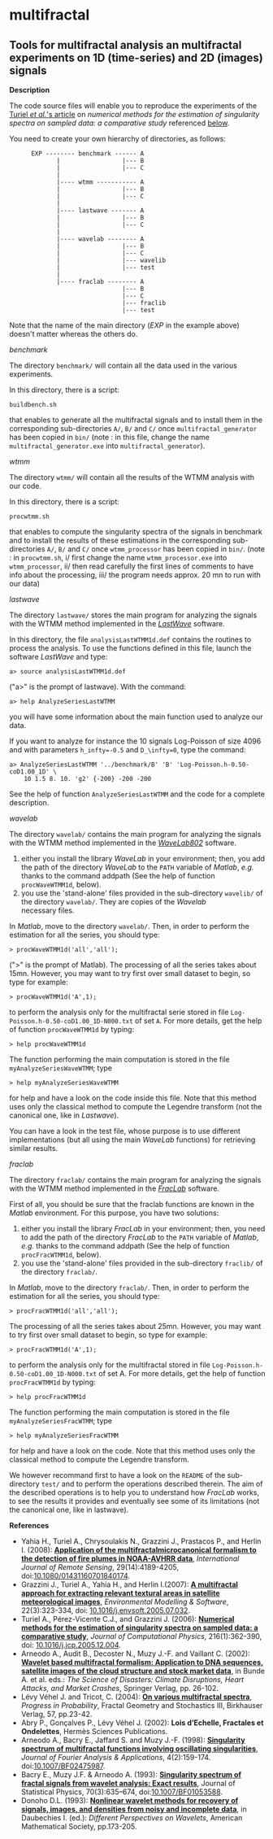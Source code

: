 multifractal
============

Tools for multifractal analysis an multifractal experiments on 1D (time-series) and 2D (images) signals
---

**Description**

The code source files will enable you to reproduce the experiments of the [Turiel _et al._'s article](http://dx.doi.org/10.1016/j.jcp.2005.12.004) on _numerical methods for the estimation of singularity spectra on sampled data: a comparative study_ referenced [below](References).

You need to create your own hierarchy of directories, as follows:

          EXP -------- benchmark ------ A
                 |                 |--- B
                 |                 |--- C   
                 |          
                 |---- wtmm ----------- A     
                 |                 |--- B
                 |                 |--- C        
                 |          
                 |---- lastwave ------- A
                 |                 |--- B
                 |                 |--- C
                 |          
                 |---- wavelab -------- A
                 |                 |--- B
                 |                 |--- C
                 |                 |--- wavelib
                 |                 |--- test
                 |          
                 |---- fraclab -------- A
                                   |--- B
                                   |--- C
                                   |--- fraclib
                                   |--- test
 
Note that the name of the main directory (_EXP_ in the example above) doesn't matter whereas the others do.

*benchmark*

The directory `benchmark/` will contain all the data used in the various experiments. 

In this directory, there is a script:

	buildbench.sh 
that enables to generate all the multifractal signals and to install them in the corresponding sub-directories `A/`, `B/` and `C/` once `multifractal_generator` has been copied in `bin/` (note : in this file, change the name `multifractal_generator.exe` into `multifractal_generator`).

*wtmm*

The directory `wtmm/` will contain all the results of the WTMM analysis with our code.

In this directory, there is a script:

	procwtmm.sh
that enables to compute the singularity spectra of the signals in  benchmark and to install the results of these estimations in the corresponding sub-directories `A/`, `B/` and `C/` once `wtmm_processor` has been copied in `bin/`.
(note : in `procwtmm.sh`, 
   i/ first change the name `wtmm_processor.exe` into `wtmm_processor`, 
   ii/ then read carefully the first lines of comments to have info about the processing, 
  iii/ the program needs approx. 20 mn to run with our data)

*lastwave*

The directory `lastwave/` stores the main program for analyzing the signals with the WTMM method implemented in the [_LastWave_](LastWave) software.

In this directory, the file `analysisLastWTMM1d.def` contains the routines to process the analysis. To use the functions defined in this file, launch the software _LastWave_ and type:

 	a> source analysisLastWTMM1d.def
("a>" is the prompt of lastwave). With the command:

	a> help AnalyzeSeriesLastWTMM 
you will have some information about the main function used to analyze our data.

If you want to analyze for instance the 10 signals Log-Poisson of  size 4096 and with parameters `h_infty=-0.5` and `D_\infty=0`, type the command:

	a> AnalyzeSeriesLastWTMM '../benchmark/B' 'B' 'Log-Poisson.h-0.50-coD1.00_1D' \
		10 1.5 8. 10. 'g2' {-200} -200 -200 
See the help of function `AnalyzeSeriesLastWTMM` and the code for a complete description.

*wavelab*

The directory `wavelab/` contains the main program for analyzing the signals with the WTMM method implemented in the [_WaveLab802_][WaveLab850] software.

  1. either you install the library _WaveLab_ in your environment; then, you  add the path of the directory _WaveLab_ to the `PATH` variable of _Matlab_, _e.g._ thanks to the command addpath (See the help of function 
  `procWaveWTMM1d`, below).
  2. you use the 'stand-alone' files provided in the sub-directory
  `wavelib/` of the directory `wavelab/`. They are copies of the _Wavelab_  
  necessary files. 

In _Matlab_, move to the directory `wavelab/`. Then, in order to perform the estimation for all the series, you should type:

	> procWaveWTMM1d('all','all');
(">" is the prompt of Matlab). The processing of all the series takes about 15mn. However, you may want to try first over small dataset to begin, so type for example:

	> procWaveWTMM1d('A',1);
to perform the analysis only for the multifractal serie stored in file `Log-Poisson.h-0.50-coD1.00_1D-N000.txt` of set `A`. For more details, get the help of function `procWaveWTMM1d` by typing:

	> help procWaveWTMM1d
The function performing the main computation is stored in the file `myAnalyzeSeriesWaveWTMM`; type

	> help myAnalyzeSeriesWaveWTMM
for help and have a look on the code inside this file. Note that this method uses only the classical method to compute the Legendre transform (not the canonical one, like in _Lastwave_).

You can have a look in the test file, whose purpose is to use different implementations (but all using the main _WaveLab_ functions) for retrieving similar results.

*fraclab*

The directory `fraclab/` contains the main program for analyzing the signals with the WTMM method implemented in the [_FracLab_](FracLab) software.

First of all, you should be sure that the fraclab functions are known in the _Matlab_ environment. For this purpose, you have two solutions:

  1. either you install the library _FracLab_ in your environment; then, 
  you need to add the path of the directory _FracLab_ to the `PATH` variable 
  of _Matlab_, _e.g._ thanks to the command addpath (See the help of function 
  `procFracWTMM1d`, below).
  2. you use the 'stand-alone' files provided in the sub-directory 
  `fraclib/` of the directory `fraclab/`. 

In _Matlab_, move to the directory `fraclab/`. Then, in order to perform the estimation for all the series, you should type: 

	> procFracWTMM1d('all','all');
The processing of all the series takes about 25mn. However, you may want to try first over small dataset to begin, so type 
for example:

	> procFracWTMM1d('A',1); 
to perform the analysis only for the multifractal stored in file `Log-Poisson.h-0.50-coD1.00_1D-N000.txt` of set A. For more details, get the help of function `procFracWTMM1d` by typing:

	> help procFracWTMM1d
The function performing the main computation is stored in the file `myAnalyzeSeriesFracWTMM`; type

	> help myAnalyzeSeriesFracWTMM
for help and have a look on the code. Note that this method uses only the classical method to compute the Legendre transform.

We however recommand first to have a look on the `README` of the sub-directory `test/` and to perform the operations described therein.  The aim of the described operations is to help you to understand how _FracLab_ works, to see the results it provides and eventually see some of its limitations (not the canonical one, like in lastwave).

[LastWave]: http://www.cmap.polytechnique.fr/~bacry/LastWave/
[WaveLab850]: http://statweb.stanford.edu/~wavelab/
[FracLab]: https://project.inria.fr/fraclab/

**<a name="Reference"></a>References**

* Yahia H., Turiel A., Chrysoulakis N., Grazzini J., Prastacos P., and Herlin I. (2008): [**Application of the multifractalmicrocanonical formalism to the detection of fire plumes in NOAA-AVHRR data**](http://www.tandfonline.com/doi/abs/10.1080/01431160701840174), _International Journal of Remote Sensing_, 29(14):4189-4205, doi:[10.1080/01431160701840174](http://dx.doi.org/10.1080/01431160701840174).
* Grazzini J., Turiel A., Yahia H., and Herlin I.(2007): [**A multifractal approach for extracting relevant textural areas in satellite meteorological images**](http://www.sciencedirect.com/science/article/pii/S1364815205001970), _Environmental Modelling & Software_, 22(3):323-334, doi: [10.1016/j.envsoft.2005.07.032](http://dx.doi.org/10.1016/j.envsoft.2005.07.032).
* Turiel A., Pérez-Vicente C.J., and Grazzini J. (2006): [**Numerical methods for the estimation of singularity spectra on sampled data: a comparative study**](http://www.sciencedirect.com/science/article/pii/S0021999105005565), _Journal of Computational Physics_, 216(1):362-390, doi: [10.1016/j.jcp.2005.12.004](http://dx.doi.org/10.1016/j.jcp.2005.12.004).
* Arneodo A., Audit B., Decoster N., Muzy J.-F. and Vaillant C. (2002): [**Wavelet based multifractal formalism: Application to DNA sequences, satellite images of the cloud structure and stock market data**](http://germain.its.maine.edu/~khalil/courses/MAT500/papers/arneodo_bookfractals_02.pdf), in Bunde A. et al. eds.: _The Science of Disasters: Climate Disruptions, Heart Attacks, and Market Crashes_, Springer Verlag, pp. 26-102. 
* Lévy Véhel J. and Tricot, C. (2004): [**On various multifractal spectra**](https://hal.inria.fr/inria-00559102/file/jlvctfinal.pdf), _Progress in Probability_, Fractal Geometry and Stochastics III, Birkhauser Verlag, 57, pp.23-42.
* Abry P., Gonçalves P., Lévy Véhel J. (2002): **Lois d’Echelle, Fractales et Ondelettes**, Hermès Sciences Publications.  
* Arneodo A., Bacry E., Jaffard S. and Muzy J.-F. (1998): [**Singularity spectrum of multifractal functions involving oscillating singularities**](http://link.springer.com/article/10.1007/BF02475987), _Journal of Fourier Analysis & Applications_, 4(2):159-174. doi:[10.1007/BF02475987](https:/doi.org/10.1007/BF02475987).
* Bacry E., Muzy J.F. & Arneodo A. (1993): [**Singularity spectrum of fractal signals from wavelet analysis: Exact results**](http://link.springer.com/article/10.1007/BF01053588), Journal of Statistical Physics, 70(3):635–674, doi:[10.1007/BF01053588](https:/doi.org/10.1007/BF01053588).
* Donoho D.L. (1993): [**Nonlinear wavelet methods for recovery of signals, images, and densities from noisy and incomplete data**](https://statistics.stanford.edu/sites/default/files/EFS%20NSF%20437.pdf), in Daubechies I. (ed.): _Different Perspectives on Wavelets_, American Mathematical Society, pp.173-205.
 
